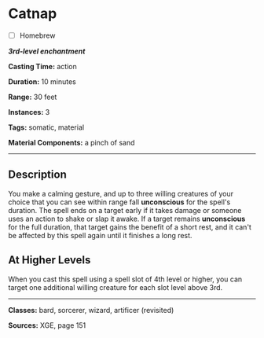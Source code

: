 # Catnap

- [ ] Homebrew

***3rd-level enchantment***

**Casting Time:** action

**Duration:** 10 minutes

**Range:** 30 feet

**Instances:** 3

**Tags:** somatic, material

**Material Components:** a pinch of sand

---

## Description
You make a calming gesture, and up to three willing creatures of your choice that you can see within range fall **unconscious** for the spell's duration. The spell ends on a target early if it takes damage or someone uses an action to shake or slap it awake. If a target remains **unconscious** for the full duration, that target gains the benefit of a short rest, and it can't be affected by this spell again until it finishes a long rest.

## At Higher Levels
When you cast this spell using a spell slot of 4th level or higher, you can target one additional willing creature for each slot level above 3rd.

---

**Classes:** bard, sorcerer, wizard, artificer (revisited)

**Sources:** XGE, page 151
